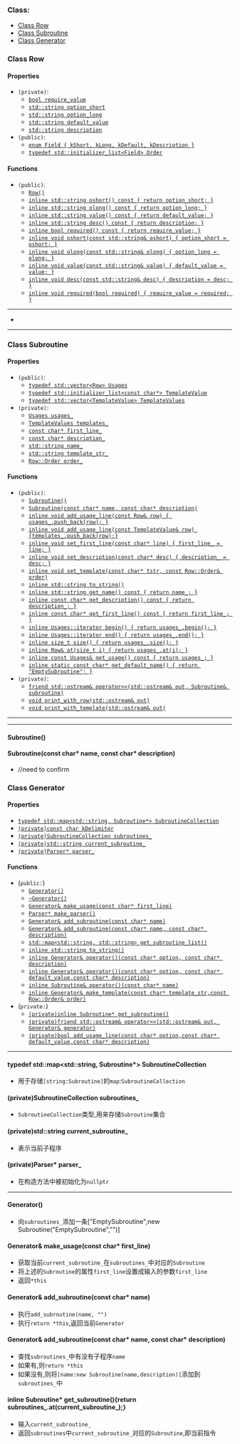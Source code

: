 ### Class:
 - [Class Row](#Row)
 - [Class Subroutine](#Subroutine)
 - [Class Generator](#Generator)

<a id="Row"></a>
### Class Row

#### Properties
 - `(private)`:
   - [`bool require_value`](#require_value)
   - [`std::string option_short`](#option_short)
   - [`std::string option_long`](#option_long)
   - [`std::string default_value`](#default_value)
   - [`std::string description`](#description)
 - `(public)`:
   - [`enum Field { kShort, kLong, kDefault, kDescription }`](#Field)
   - [`typedef std::initializer_list<Field> Order`](#Order)

#### Functions
 - `(public)`:
   - [`Row()`](#Row)
   - [`inline std::string oshort() const { return option_short; }`](#oshort_get)
   - [`inline std::string olong() const { return option_long; }`](#olong_get)
   - [`inline std::string value() const { return default_value; }`](#value_get)
   - [`inline std::string desc() const { return description; }`](#desc_get)
   - [`inline bool required() const { return require_value; }`](#required_get)
   - [`inline void oshort(const std::string& oshort) { option_short = oshort; }`](#oshort_set)
   - [`inline void olong(const std::string& olong) { option_long = olong; }`](#olong_set)
   - [`inline void value(const std::string& value) { default_value = value; }`](#value_set)
   - [`inline void desc(const std::string& desc) { description = desc; }`](#desc_set)
   - [`inline void required(bool required) { require_value = required; }`](#required_set)
***
 -
***

<a id="Subroutine"></a>
### Class Subroutine

#### Properties
 - `(public)`:
   - [`typedef std::vector<Row> Usages`](#Usages)
   - [`typedef std::initializer_list<const char*> TemplateValue`](#TemplateValue)
   - [`typedef std::vector<TemplateValue> TemplateValues`](#TemplateValues)
 - `(private)`:
   - [`Usages usages_`](#usages_)
   - [`TemplateValues templates_`](#templates_)
   - [`const char* first_line_`](#first_line_)
   - [`const char* description_`](#description_)
   - [`std::string name_`](#name_)
   - [`std::string template_str_`](#template_str_)
   - [`Row::Order order_`](#order_)

#### Functions
 - `(public)`:
   - [`Subroutine()`](#Subroutine1)
   - [`Subroutine(const char* name, const char* description)`](#Subroutine2)
   - [`inline void add_usage_line(const Row& row) { usages_.push_back(row); }`](#add_usage_line1)
   - [`inline void add_usage_line(const TemplateValue& row) {templates_.push_back(row);}`](#add_usage_line2)
   - [`inline void set_first_line(const char* line) { first_line_ = line; }`](#set_first_line)
   - [`inline void set_description(const char* desc) { description_ = desc; }`](#set_description)
   - [`inline void set_template(const char* tstr, const Row::Order& order)`](#set_template)
   - [`inline std::string to_string()`](#to_string)
   - [`inline std::string get_name() const { return name_; }`](#get_name)
   - [`inline const char* get_description() const { return description_; }`](#get_description)
   - [`inline const char* get_first_line() const { return first_line_; }`](#get_first_line)
   - [`inline Usages::iterator begin() { return usages_.begin(); }`](#begin)
   - [`inline Usages::iterator end() { return usages_.end(); }`](#end)
   - [`inline size_t size() { return usages_.size(); }`](#size)
   - [`inline Row& at(size_t i) { return usages_.at(i); }`](#at)
   - [`inline const Usages& get_usage() const { return usages_; }`](#get_usage)
   - [`inline static const char* get_default_name() { return "EmptySubroutine"; }`](#get_default_name)
 - `(private)`:
   - [`friend std::ostream& operator<<(std::ostream& out, Subroutine& subroutine)`](#operator_subroutine)
   - [`void print_with_row(std::ostream& out)`](#print_with_row)
   - [`void print_with_template(std::ostream& out)`](#print_with_template)
***

***
<a id="Subroutine1"></a>
#### Subroutine()

<a id="Subroutine2"></a>
#### Subroutine(const char* name, const char* description)
 - //need to confirm

<a id="Generator"></a>
### Class Generator

#### Properties
 - [`typedef std::map<std::string, Subroutine*> SubroutineCollection`](#SubroutineCollection)
 - [`(private)const char kDelimiter`](#kDelimiter)
 - [`(private)SubroutineCollection subroutines_`](#subroutines)
 - [`(private)std::string current_subroutine_`](#current_subroutine_)
 - [`(private)Parser* parser_`](#parser_)

#### Functions
 - (`public:`)
   - [`Generator()`](#Generator)
   - [`~Generator()`](#~Generator)
   - [`Generator& make_usage(const char* first_line)`](#make_usage)
   - [`Parser* make_parser()`](#make_parser)
   - [`Generator& add_subroutine(const char* name)`](#add_subroutine1`)
   - [`Generator& add_subroutine(const char* name, const char* description)`](#add_subroutine2)
   - [`std::map<std::string, std::string> get_subroutine_list()`](#get_subroutine_list)
   - [`inline std::string to_string()`](#to_string)
   - [`inline Generator& operator()(const char* option, const char* description)`](#operator1)
   - [`inline Generator& operator()(const char* option, const char* default_value,const char* description)`](#operator2)
   - [`inline Subroutine& operator()(const char* name)`](#operator3)
   - [`inline Generator& make_template(const char* template_str,const Row::Order& order)`](#operator4)
 - (`private:`)
   - [`(private)inline Subroutine* get_subroutine()`](#get_subroutine)
   - [`(private)friend std::ostream& operator<<(std::ostream& out, Generator& generator)`](#operator5)
   - [`(private)bool add_usage_line(const char* option,const char* default_value,const char* description)`](#add_usage_line)

***
<a id="SubroutineCollection"></a>
#### typedef std::map<std::string, Subroutine*> SubroutineCollection
 - 用于存储`[string:Subroutine]`的`map`:`SubroutineCollection`

<a id="subroutines"></a>
#### (private)SubroutineCollection subroutines_
 - `SubroutineCollection`类型,用来存储`Subroutine`集合

<a id="current_subroutine_"></a>
#### (private)std::string current_subroutine_
 - 表示当前子程序

<a id="parser_"></a>
#### (private)Parser* parser_
 - 在构造方法中被初始化为`nullptr`

***
<a id="Generator"></a>
#### Generator()
 - 向`subroutines_`添加一条["EmptySubroutine",new Subroutine("EmptySubroutine","")]

<a id="make_usage"></a>
#### Generator& make_usage(const char* first_line)
 - 获取当前`current_subroutine_`在`subroutines_`中对应的`Subroutine`
 - 将上述的`Subroutine`的属性`first_line`设置成输入的参数`first_line`
 - 返回`*this`
<a id="add_subroutine1"></a>
#### Generator& add_subroutine(const char* name)
 - 执行`add_subroutine(name, "")`
 - 执行`return *this`,返回当前`Generator`

<a id="add_subroutine2"></a>
#### Generator& add_subroutine(const char* name, const char* description)
 - 查找`subroutines_`中有没有子程序`name`
 - 如果有,则`return *this`
 - 如果没有,则将`[name:new Subroutine(name,description)]`添加到`subroutines_`中

<a id="get_subroutine"></a>
#### inline Subroutine* get_subroutine(){return subroutines_.at(current_subroutine_);}
 - 输入`current_subroutine_`
 - 返回`subroutines`中`current_subroutine_`对应的`Subroutine`,即当前指令

